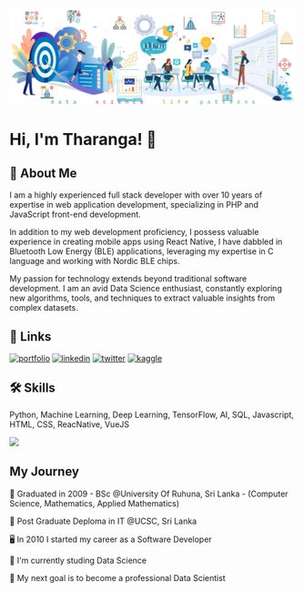 <p>
  <img src="https://github.com/tharangachaminda/tharangachaminda/blob/main/git_el2.jpg" />
</p>

# Hi, I'm Tharanga! 👋


## 🚀 About Me
I am a highly experienced full stack developer with over 10 years of expertise in web application development, specializing in PHP and JavaScript front-end development.

In addition to my web development proficiency, I possess valuable experience in creating mobile apps using React Native, I have dabbled in Bluetooth Low Energy (BLE) applications, leveraging my expertise in C language and working with Nordic BLE chips.

My passion for technology extends beyond traditional software development. I am an avid Data Science enthusiast, constantly exploring new algorithms, tools, and techniques to extract valuable insights from complex datasets.

## 🔗 Links
[![portfolio](https://img.shields.io/badge/my_portfolio-000?style=for-the-badge&logo=ko-fi&logoColor=white)](https://github.com/tharangachaminda)
[![linkedin](https://img.shields.io/badge/linkedin-0A66C2?style=for-the-badge&logo=linkedin&logoColor=white)](https://www.linkedin.com/in/tharangachaminda/)
[![twitter](https://img.shields.io/badge/twitter-1DA1F2?style=for-the-badge&logo=twitter&logoColor=white)](https://twitter.com/TharangaChami)
[![kaggle](https://img.shields.io/badge/kaggle-blue?style=for-the-badge&logo=kaggle&logoColor=white)](https://www.kaggle.com/tharanganandasena)


## 🛠 Skills
Python, Machine Learning, Deep Learning, TensorFlow, AI, SQL, Javascript, HTML, CSS, ReacNative, VueJS
<br/>
<p>
  <img src="https://skillicons.dev/icons?i=python,tensorflow,ai,js,html,css,react,vue,mysql" />
</p>


## My Journey
🏫 Graduated in 2009 - BSc @University Of Ruhuna, Sri Lanka - (Computer Science, Mathematics, Applied Mathematics)

🏫 Post Graduate Deploma in IT @UCSC, Sri Lanka

🖥️ In 2010 I started my career as a Software Developer

🧠 I'm currently studing Data Science

🎯 My next goal is to become a professional Data Scientist
